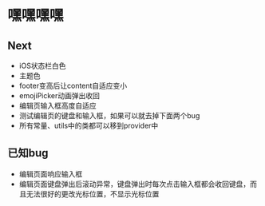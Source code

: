 # 嘿嘿嘿嘿

## Next
* iOS状态栏白色
* 主题色
* footer变高后让content自适应变小
* emojiPicker动画弹出收回
* 编辑页输入框高度自适应
* 测试编辑页的键盘和输入框，如果可以就去掉下面两个bug
* 所有常量、utils中的类都可以移到provider中

## 已知bug
* 编辑页面响应输入框
* 编辑页面键盘弹出后滚动异常，键盘弹出时每次点击输入框都会收回键盘，而且无法很好的更改光标位置，不显示光标位置


